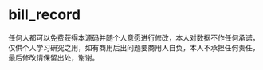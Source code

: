 # bill_record
任何人都可以免费获得本源码并随个人意愿进行修改，本人对数据不作任何承诺，仅供个人学习研究之用，如有商用后出问题要商用人自负，本人不承担任何责任，最后修改请保留出处，谢谢。
